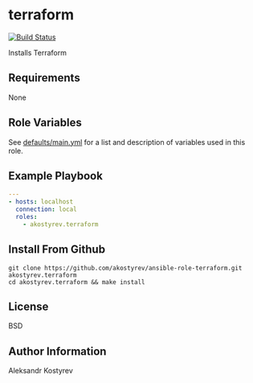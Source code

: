 # terraform

[![Build Status](https://travis-ci.org/akostyrev/ansible-role-terraform.svg?branch=master)](https://travis-ci.org/akostyrev/ansible-role-terraform)

Installs Terraform

Requirements
------------

None

Role Variables
--------------

See [defaults/main.yml](defaults/main.yml) for a list and description of
variables used in this role.

Example Playbook
----------------

```yaml
---
- hosts: localhost
  connection: local
  roles:
    - akostyrev.terraform

```

Install From Github
-------------------

```
git clone https://github.com/akostyrev/ansible-role-terraform.git akostyrev.terraform
cd akostyrev.terraform && make install
```

License
-------

BSD

Author Information
------------------

Aleksandr Kostyrev
